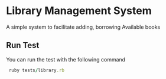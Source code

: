 # Library Management System
A simple system to facilitate adding, borrowing Available books

## Run Test
You can run the test with the following command
```ruby
 ruby tests/library.rb
```
